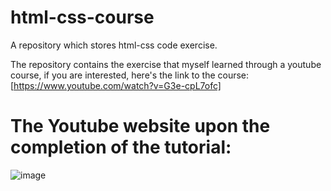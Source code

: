 # html-css-course
A repository which stores html-css code exercise.

The repository contains the exercise that myself learned through a youtube course, if you are interested, here's the link to the course:
[https://www.youtube.com/watch?v=G3e-cpL7ofc]

# The Youtube website upon the completion of the tutorial:
![image](https://github.com/SurgeousJP/html-css-course/assets/100687339/2ff71580-59a6-4fe7-bb0e-8fb535a5b1cf)
